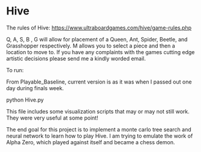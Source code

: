 # Hive

The rules of Hive:
https://www.ultraboardgames.com/hive/game-rules.php

Q, A, S, B , G will allow for placement of a Queen, Ant, Spider, Beetle, and Grasshopper respectively. M allows you to select a piece and then a location to move to. If you have any complaints with the games cutting edge artistic decisions please send me a kindly worded email.

To run:

From Playable_Baseline, current version is as it was when I passed out one day during finals week.

python Hive.py

This file includes some visualization scripts that may or may not still work. They were very useful at some point!

The end goal for this project is to implement a monte carlo tree search and neural network to learn how to play Hive. I am trying to emulate the work of Alpha Zero, which played against itself and became a chess demon.
